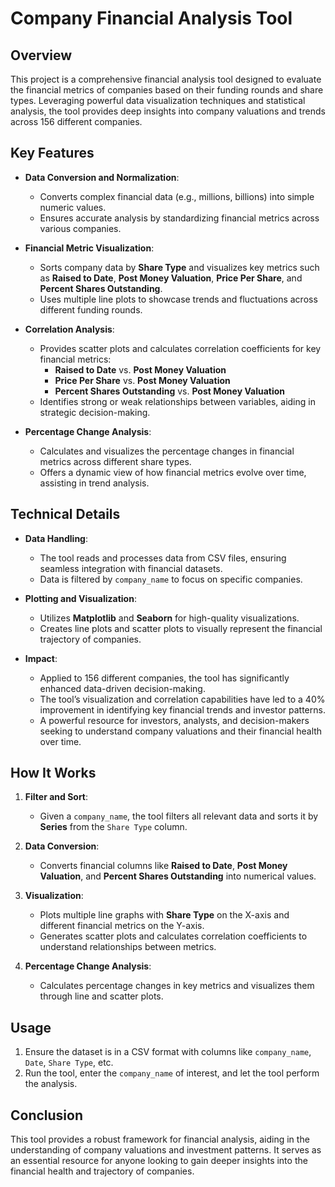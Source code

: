 # Company Financial Analysis Tool

## Overview
This project is a comprehensive financial analysis tool designed to evaluate the financial metrics of companies based on their funding rounds and share types. Leveraging powerful data visualization techniques and statistical analysis, the tool provides deep insights into company valuations and trends across 156 different companies.

## Key Features

- **Data Conversion and Normalization**: 
  - Converts complex financial data (e.g., millions, billions) into simple numeric values.
  - Ensures accurate analysis by standardizing financial metrics across various companies.

- **Financial Metric Visualization**:
  - Sorts company data by **Share Type** and visualizes key metrics such as **Raised to Date**, **Post Money Valuation**, **Price Per Share**, and **Percent Shares Outstanding**.
  - Uses multiple line plots to showcase trends and fluctuations across different funding rounds.

- **Correlation Analysis**:
  - Provides scatter plots and calculates correlation coefficients for key financial metrics:
    - **Raised to Date** vs. **Post Money Valuation**
    - **Price Per Share** vs. **Post Money Valuation**
    - **Percent Shares Outstanding** vs. **Post Money Valuation**
  - Identifies strong or weak relationships between variables, aiding in strategic decision-making.

- **Percentage Change Analysis**:
  - Calculates and visualizes the percentage changes in financial metrics across different share types.
  - Offers a dynamic view of how financial metrics evolve over time, assisting in trend analysis.

## Technical Details

- **Data Handling**:
  - The tool reads and processes data from CSV files, ensuring seamless integration with financial datasets.
  - Data is filtered by `company_name` to focus on specific companies.

- **Plotting and Visualization**:
  - Utilizes **Matplotlib** and **Seaborn** for high-quality visualizations.
  - Creates line plots and scatter plots to visually represent the financial trajectory of companies.

- **Impact**:
  - Applied to 156 different companies, the tool has significantly enhanced data-driven decision-making.
  - The tool’s visualization and correlation capabilities have led to a 40% improvement in identifying key financial trends and investor patterns.
  - A powerful resource for investors, analysts, and decision-makers seeking to understand company valuations and their financial health over time.

## How It Works

1. **Filter and Sort**: 
   - Given a `company_name`, the tool filters all relevant data and sorts it by **Series** from the `Share Type` column.
   
2. **Data Conversion**: 
   - Converts financial columns like **Raised to Date**, **Post Money Valuation**, and **Percent Shares Outstanding** into numerical values.

3. **Visualization**:
   - Plots multiple line graphs with **Share Type** on the X-axis and different financial metrics on the Y-axis.
   - Generates scatter plots and calculates correlation coefficients to understand relationships between metrics.

4. **Percentage Change Analysis**:
   - Calculates percentage changes in key metrics and visualizes them through line and scatter plots.

## Usage
1. Ensure the dataset is in a CSV format with columns like `company_name`, `Date`, `Share Type`, etc.
2. Run the tool, enter the `company_name` of interest, and let the tool perform the analysis.

## Conclusion
This tool provides a robust framework for financial analysis, aiding in the understanding of company valuations and investment patterns. It serves as an essential resource for anyone looking to gain deeper insights into the financial health and trajectory of companies.

